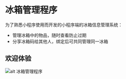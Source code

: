 # 冰箱管理程序

为了熟悉小程序使用而开发的小程序端的冰箱信息管理系统：

- 管理冰箱中的物品，随时查看防止过期
- 分享冰箱码给其他人，绑定后可共同管理同一冰箱

## 欢迎体验

![alt 冰箱管理程序](https://img.wenhairu.com/image/C3o3I)
